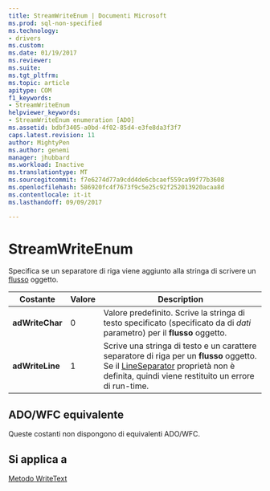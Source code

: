 ```yaml
---
title: StreamWriteEnum | Documenti Microsoft
ms.prod: sql-non-specified
ms.technology:
- drivers
ms.custom: 
ms.date: 01/19/2017
ms.reviewer: 
ms.suite: 
ms.tgt_pltfrm: 
ms.topic: article
apitype: COM
f1_keywords:
- StreamWriteEnum
helpviewer_keywords:
- StreamWriteEnum enumeration [ADO]
ms.assetid: bdbf3405-a0bd-4f02-85d4-e3fe8da3f3f7
caps.latest.revision: 11
author: MightyPen
ms.author: genemi
manager: jhubbard
ms.workload: Inactive
ms.translationtype: MT
ms.sourcegitcommit: f7e6274d77a9cdd4de6cbcaef559ca99f77b3608
ms.openlocfilehash: 586920fc4f7673f9c5e25c92f252013920acaa8d
ms.contentlocale: it-it
ms.lasthandoff: 09/09/2017

---
```

# <a name="streamwriteenum"></a>StreamWriteEnum
Specifica se un separatore di riga viene aggiunto alla stringa di scrivere un [flusso](../../../ado/reference/ado-api/stream-object-ado.md) oggetto.  
  
|Costante|Valore|Description|  
|--------------|-----------|-----------------|  
|**adWriteChar**|0|Valore predefinito. Scrive la stringa di testo specificato (specificato da di *dati* parametro) per il **flusso** oggetto.|  
|**adWriteLine**|1|Scrive una stringa di testo e un carattere separatore di riga per un **flusso** oggetto. Se il [LineSeparator](../../../ado/reference/ado-api/lineseparator-property-ado.md) proprietà non è definita, quindi viene restituito un errore di run-time.|  
  
## <a name="adowfc-equivalent"></a>ADO/WFC equivalente  
 Queste costanti non dispongono di equivalenti ADO/WFC.  
  
## <a name="applies-to"></a>Si applica a  
 [Metodo WriteText](../../../ado/reference/ado-api/writetext-method.md)

